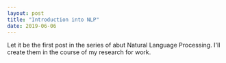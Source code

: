 ```yaml
---
layout: post
title: "Introduction into NLP"
date: 2019-06-06
---
```


Let it be the first post in the series of abut Natural Language Processing. I'll create them in the course of my research for work.
